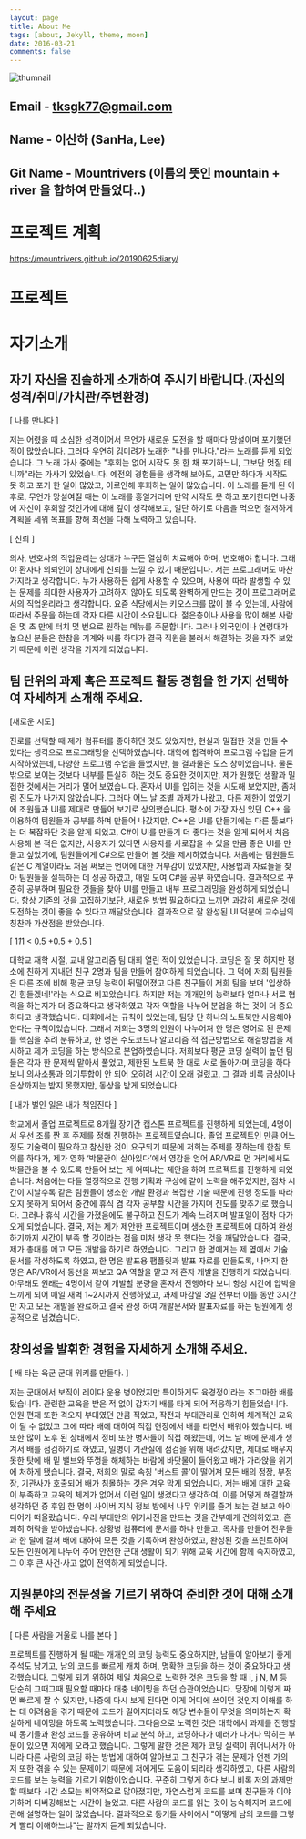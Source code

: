 ```yaml
---
layout: page
title: About Me
tags: [about, Jekyll, theme, moon]
date: 2016-03-21
comments: false
---
```

![thumnail](https://user-images.githubusercontent.com/36880919/57780181-b5ac9e80-7762-11e9-9089-5cb3c03f487c.jpg)

## Email - tksgk77@gmail.com
## Name - 이산하 (SanHa, Lee)
## Git Name - Mountrivers  (이름의 뜻인 mountain + river 을 합하여 만들었다..)

# 프로젝트 계획
https://mountrivers.github.io/20190625diary/

# 프로젝트 




# 자기소개

## 자기 자신을 진솔하게 소개하여 주시기 바랍니다.(자신의 성격/취미/가치관/주변환경)

[ 나를 만나다 ]

 저는 어렸을 때 소심한 성격이어서 무언가 새로운 도전을 할 때마다 망설이며 포기했던 적이 많았습니다. 그러다 우연히 김미려가 노래한 "나를 만나다."라는 노래를 듣게 되었습니다. 그 노래 가사 중에는 "후회는 없어 시작도 못 한 채 포기하느니, 그보단 멋질 테니까"라는 가사가 있었습니다. 예전의 경험들을 생각해 보아도, 고민만 하다가 시작도 못 하고 포기 한 일이 많았고, 이로인해 후회하는 일이 많았습니다. 이 노래를 듣게 된 이후로, 무언가 망설여질 때는 이 노래를 흥얼거리며 만약 시작도 못 하고 포기한다면 나중에 자신이 후회할 것인가에 대해 깊이 생각해보고, 일단 하기로 마음을 먹으면 철저하게 계획을 세워 목표를 향해 최선을 다해 노력하고 있습니다.
 
 [ 신뢰 ]
 
 의사, 변호사의 직업윤리는 상대가 누구든 열심히 치료해야 하며, 변호해야 합니다. 그래야 환자나 의뢰인이 상대에게 신뢰를 느낄 수 있기 때문입니다. 
 저는 프로그래머도 마찬가지라고 생각합니다. 누가 사용하든 쉽게 사용할 수 있으며, 사용에 따라 발생할 수 있는 문제를 최대한 사용자가 고려하지 않아도 되도록 완벽하게 만드는 것이 프로그래머로서의 직업윤리라고 생각합니다. 요즘 식당에서는 키오스크를 많이 볼 수 있는데, 사람에 따라서 주문을 하는데 각자 다른 시간이 소요됩니다. 젊은층이나 사용을 많이 해본 사람은 몇 초 만에 터치 몇 번으로 원하는 메뉴를 주문합니다. 그러나 외국인이나 연령대가 높으신 분들은 한참을 기계와 씨름 하다가 결국 직원을 불러서 해결하는 것을 자주 보았기 때문에 이런 생각을 가지게 되었습니다. 
 
 ## 팀 단위의 과제 혹은 프로젝트 활동 경험을 한 가지 선택하여 자세하게 소개해 주세요.
 
 [새로운 시도]
 
 진로를 선택할 때 제가 컴퓨터를 좋아하던 것도 있었지만, 현실과 밀접한 것을 만들 수 있다는 생각으로 프로그래밍을 선택하였습니다. 대학에 합격하여 프로그램 수업을 듣기 시작하였는데, 다양한 프로그램 수업을 들었지만, 늘 결과물은 도스 창이었습니다. 물론 밖으로 보이는 것보다 내부를 튼실히 하는 것도 중요한 것이지만, 제가 원했던 생활과 밀접한 것에서는 거리가 멀어 보였습니다. 혼자서 UI를 입히는 것을 시도해 보았지만, 좀처럼 진도가 나가지 않았습니다. 그러다 어느 날 조별 과제가 나왔고, 다른 제한이 없었기에 조원들과 UI를 제대로 만들어 보기로 상의했습니다.
 평소에 가장 자신 있던 C++ 을 이용하여 팀원들과 공부를 하며 만들어 나갔지만, C++은 UI를 만들기에는 다른 툴보다는 더 복잡하단 것을 알게 되었고, C#이 UI를 만들기 더 좋다는 것을 알게 되어서 처음 사용해 본 적은 없지만, 사용자가 있다면 사용자를 사로잡을 수 있을 만큼 좋은 UI를 만들고 싶었기에, 팀원들에게 C#으로 만들어 볼 것을 제시하였습니다. 처음에는 팀원들도 같은 C 계열이라도 처음 써보는 언어에 대한 거부감이 있었지만, 사용법과 자료들을 찾아 팀원들을 설득하는 데 성공 하였고, 매일 모여 C#을 공부 하였습니다. 결과적으로 꾸준히 공부하며 필요한 것들을 찾아 UI를 만들고 내부 프로그래밍을 완성하게 되었습니다. 항상 기존의 것을 고집하기보단, 새로운 방법 필요하다고 느끼면 과감히 새로운 것에 도전하는 것이 좋을 수 있다고 깨달았습니다. 결과적으로 잘 완성된 UI 덕분에 교수님의 칭찬과 가산점을 받았습니다.
 
 
 [ 1*1*1 < 0.5 +0.5 + 0.5 ]
 
대학교 재학 시절, 교내 알고리즘 팀 대회 열린 적이 있었습니다. 코딩은 잘 못 하지만 평소에 친하게 지내던 친구 2명과 팀을 만들어 참여하게 되었습니다.
그 덕에 저희 팀원들은 다른 조에 비해 평균 코딩 능력이 뒤떨어졌고 다른 친구들이 저희 팀을 보며 '입상하긴 힘들겠네!'라는 식으로 비꼬았습니다. 하지만 저는 개개인의 능력보다 얼마나 서로 협력을 하는지가 더 중요하다고 생각하였고 각자 역할을 나누어 분업을 하는 것이 더 중요하다고 생각했습니다.
 대회에서는 규칙이 있었는데, 팀당 단 하나의 노트북만 사용해야 한다는 규칙이었습니다. 그래서 저희는 3명의 인원이 나누어져 한 명은 영어로 된 문제를 핵심을 추려 분류하고, 한 명은 수도코드나 알고리즘 적 접근방법으로 해결방법을 제시하고 제가 코딩을 하는 방식으로 분업하였습니다.  저희보다 평균 코딩 실력이 높던 팀들은 각자 한 문제씩 맡아서 풀었고, 제한된 노트북 한 대로 서로 돌아가며 코딩을 하다 보니 의사소통과 의기투합이 안 되어 오히려 시간이 오래 걸렸고, 그 결과 비록 금상이나 은상까지는 받지 못했지만, 동상을 받게 되었습니다.
 
 [ 내가 벌인 일은 내가 책임진다 ]
 
학교에서 졸업 프로젝트로 8개월 장기간 캡스톤 프로젝트를 진행하게 되었는데, 4명이서 우선 조를 짠 후 주제를 정해 진행하는 프로젝트였습니다.
 졸업 프로젝트인 만큼 어느 정도 기술력이 필요하고 참신한 것이 요구되기 때문에 저희는 주제를 정하는데 한참 토의를 하다가, 제가 영화 ‘박물관이 살아있다’에서 영감을 얻어 AR/VR로 먼 거리에서도 박물관을 볼 수 있도록 만들어 보는 게 어떠냐는 제안을 하여 프로젝트를 진행하게 되었습니다.
 처음에는 다들 열정적으로 진행 기획과 구상에 같이 노력을 해주었지만, 점차 시간이 지날수록 같은 팀원들이 생소한 개발 환경과 복잡한 기술 때문에 진행 정도를 따라오지 못하게 되어서 중간에 휴식 겸 각자 공부할 시간을 가지며 진도를 맞추기로 했습니다. 그러나 휴식 시간을 가졌음에도 불구하고 진도가 계속 느려지며 발표일이 점차 다가오게 되었습니다.
 결국, 저는 제가 제안한 프로젝트이며 생소한 프로젝트에 대하여 완성하기까지 시간이 부족 할 것이라는 점을 미처 생각 못 했다는 것을 깨달았습니다. 결국, 제가 총대를 메고 모든 개발을 하기로 하였습니다. 그리고 한 명에게는 제 옆에서 기술 문서를 작성하도록 하였고, 한 명은 발표용 팸플릿과 발표 자료를 만들도록, 나머지 한 명은 AR/VR에서 동선을 짜보고 QA 역할을 맡고 저 혼자 개발을 진행하게 되었습니다. 
 아무래도 원래는 4명이서 같이 개발할 분량을 혼자서 진행하다 보니 항상 시간에 압박을 느끼게 되어 매일 새벽 1~2시까지 진행하였고, 과제 마감일 3일 전부터 이틀 동안 3시간만 자고 모든 개발을 완료하고 결국 완성 하여 개발문서와 발표자료를 하는 팀원에게 성공적으로 넘겼습니다.
 
## 창의성을 발휘한 경험을 자세하게 소개해 주세요.
 
 [ 배 타는 육군 군대 위키를 만들다. ]
 
 저는 군대에서 보직이 레이다 운용 병이었지만 특이하게도 육경정이라는 조그마한 배를 탔습니다. 관련한 교육을 받은 적 없이 갑자기 배를 타게 되어 적응하기 힘들었습니다. 인원 편재 또한 격오지 부대였던 만큼 적었고, 작전과 부대관리로 인하여 체계적인 교육이 될 수 없었고 그에 따라 배에 대하여 직접 현장에서 배를 타면서 배워야 했습니다. 
 배 또한 많이 노후 된 상태에서 정비 또한 병사들이 직접 해왔는데, 어느 날 배에 문제가 생겨서 배를 점검하기로 하였고, 일병이 기관실에 점검을 위해 내려갔지만, 제대로 배우지 못한 탓에 배 밑 밸브와 뚜껑을 해체하는 바람에 바닷물이 들어왔고 배가 가라앉을 위기에 처하게 됐습니다. 결국, 저희의 말로 속칭 '버스트 콜'이 떨어져 모든 배의 정장, 부정장, 기관사가 호출되어 배가 침몰하는 것은 겨우 막게 되었습니다. 
 저는 배에 대한 교육이 부족하고 교육의 체계가 없어서 이런 일이 생겼다고 생각하여, 이를 어떻게 해결할까 생각하던 중 후임 한 명이 사이버 지식 정보 방에서 나무 위키를 즐겨 보는 걸 보고 아이디어가 떠올랐습니다. 
 우리 부대만의 위키사전을 만드는 것을 간부에게 건의하였고, 흔쾌히 허락을 받아냈습니다. 상황병 컴퓨터에 문서를 하나 만들고, 목차를 만들어 전우들과 한 달에 걸쳐 배에 대하여 모든 것을 기록하며 완성하였고, 완성된 것을 프린트하여 모든 인원에게 나누어 주어 안전한 군대 생활이 되기 위해 교육 시간에 함께 숙지하였고, 그 이후 큰 사건·사고 없이 전역하게 되었습니다.
 
## 지원분야의 전문성을 기르기 위하여 준비한 것에 대해 소개해 주세요

[ 다른 사람을 거울로 나를 본다 ]

 프로젝트를 진행하게 될 때는 개개인의 코딩 능력도 중요하지만, 남들이 알아보기 좋게 주석도 남기고, 남의 코드를 빠르게 캐치 하며, 명확한 코딩을 하는 것이 중요하다고 생각했습니다. 
 그렇게 되기 위하여 제일 처음으로 노력한 것은 코딩을 할 때 i, j N, M 등 단순히 그때그때 필요할 때마다 대충 네이밍을 하던 습관이었습니다. 당장에 이렇게 짜면 빠르게 짤 수 있지만, 나중에 다시 보게 된다면 이게 어디에 쓰이던 것인지 이해를 하는 데 어려움을 겪기 때문에 코드가 길어지더라도 해당 변수들이 무엇을 의미하는지 확실하게 네이밍을 하도록 노력했습니다. 
 그다음으로 노력한 것은 대학에서 과제를 진행할 때 동기들과 완성 코드를 공유하며 비교 분석 하고, 코딩하다가 에러가 나거나 막히는 부분이 있으면 저에게 오라고 했습니다. 그렇게 말한 것은 제가 코딩 실력이 뛰어나서가 아니라 다른 사람의 코딩 하는 방법에 대하여 알아보고 그 친구가 겪는 문제가 언젠 가의 저 또한 겪을 수 있는 문제이기 때문에 저에게도 도움이 되리라 생각하였고, 다른 사람의 코드를 보는 능력을 기르기 위함이었습니다. 
 꾸준히 그렇게 하다 보니 비록 저의 과제만 할 때보다 시간 소모는 비약적으로 많아졌지만, 자연스럽게 코드를 보며 친구들과 이야기하며 디버깅해보는 시간이 늘었고, 다른 사람의 코드를 읽는 것이 능숙해지며 코드에 관해 설명하는 일이 많았습니다. 
 결과적으로 동기들 사이에서 "어떻게 남의 코드를 그렇게 빨리 이해하느냐"는 말까지 듣게 되었습니다. 

 
 
 
 
 
